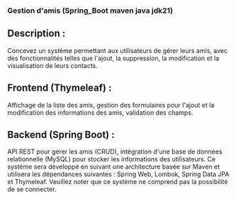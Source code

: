 ### Gestion d'amis (Spring_Boot maven java jdk21)

## Description :
Concevez un système permettant aux utilisateurs de gérer leurs amis, avec des fonctionnalités telles que l'ajout, la suppression, la modification et la visualisation de leurs contacts.

## Frontend (Thymeleaf) :
Affichage de la liste des amis, gestion des formulaires pour l'ajout et la modification des informations des amis, validation des champs.

## Backend (Spring Boot) :
API REST pour gérer les amis (CRUD), intégration d'une base de données relationnelle (MySQL) pour stocker les informations des utilisateurs. Ce système sera développé en suivant une architecture basée sur Maven et utilisera les dépendances suivantes : Spring Web, Lombok, Spring Data JPA et Thymeleaf. Veuillez noter que ce système ne comprend pas la possibilité de se connecter.

